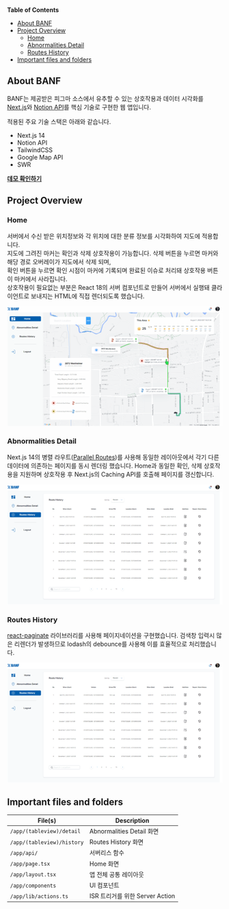 **Table of Contents**

- [About BANF](#about-banf)
- [Project Overview](#project-overview)
  - [Home](#home)
  - [Abnormalities Detail](#abnormalities-detail)
  - [Routes History](#routes-history)
- [Important files and folders](#important-files-and-folders)

## About BANF

BANF는 제공받은 피그마 소스에서 유추할 수 있는 상호작용과 데이터 시각화를 [Next.js](https://nextjs.org/)와 [Notion API](https://developers.notion.com/)를 핵심 기술로 구현한 웹 앱입니다.

적용된 주요 기술 스택은 아래와 같습니다.

- Next.js 14
- Notion API
- TailwindCSS
- Google Map API
- SWR

**[데모 확인하기](https://banf.vercel.app/)**

## Project Overview

### Home

서버에서 수신 받은 위치정보와 각 위치에 대한 분류 정보를 시각화하여 지도에 적용합니다. <br>
지도에 그려진 마커는 확인과 삭제 상호작용이 가능합니다. 삭제 버튼을 누르면 마커와 해당 경로 오버레이가 지도에서 삭제 되며,<br> 확인 버튼을 누르면 확인 시점이 마커에 기록되며 완료된 이슈로 처리돼 상호작용 버튼이 마커에서 사라집니다. <br>
상호작용이 필요없는 부분은 React 18의 서버 컴포넌트로 만들어 서버에서 실행돼 클라이언트로 보내지는 HTML에 직접 렌더되도록 했습니다.

![Home](/public/map.gif)

### Abnormalities Detail

Next.js 14의 병렬 라우트([Parallel Routes](https://nextjs.org/docs/app/building-your-application/routing/parallel-routes))를 사용해 동일한 레이아웃에서 각기 다른 데이터에 의존하는 페이지를 동시 렌더링 했습니다.
Home과 동일한 확인, 삭제 상호작용을 지원하며 상호작용 후 Next.js의 Caching API를 호출해 페이지를 갱신합니다.

![Abnormalities Detail](/public/table2.gif)

### Routes History

[react-paginate](https://www.npmjs.com/package/react-paginate) 라이브러리를 사용해 페이지네이션을 구현했습니다.
검색창 입력시 많은 리렌더가 발생하므로 lodash의 debounce를 사용해 이를 효율적으로 처리했습니다.

![Routes History](/public/table2.gif)

## Important files and folders

| File(s)                    | Description                     |
| -------------------------- | ------------------------------- |
| `/app/(tableview)/detail`  | Abnormalities Detail 화면       |
| `/app/(tableview)/history` | Routes History 화면             |
| `/app/api/`                | 서버리스 함수                   |
| `/app/page.tsx`            | Home 화면                       |
| `/app/layout.tsx`          | 앱 전체 공통 레이아웃           |
| `/app/components`          | UI 컴포넌트                     |
| `/app/lib/actions.ts`      | ISR 트리거를 위한 Server Action |
